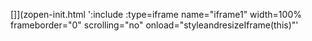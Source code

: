<!-- Generated by /cicd/docupdate.sh -->
[]](zopen-init.html ':include :type=iframe name="iframe1" width=100% frameborder="0" scrolling="no" onload="styleandresizeIframe(this)"'
